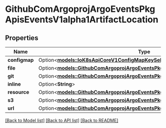 # GithubComArgoprojArgoEventsPkgApisEventsV1alpha1ArtifactLocation

## Properties

Name | Type | Description | Notes
------------ | ------------- | ------------- | -------------
**configmap** | Option<[**models::IoK8sApiCoreV1ConfigMapKeySelector**](io.k8s.api.core.v1.ConfigMapKeySelector.md)> |  | [optional]
**file** | Option<[**models::GithubComArgoprojArgoEventsPkgApisEventsV1alpha1FileArtifact**](github.com.argoproj.argo_events.pkg.apis.events.v1alpha1.FileArtifact.md)> |  | [optional]
**git** | Option<[**models::GithubComArgoprojArgoEventsPkgApisEventsV1alpha1GitArtifact**](github.com.argoproj.argo_events.pkg.apis.events.v1alpha1.GitArtifact.md)> |  | [optional]
**inline** | Option<**String**> |  | [optional]
**resource** | Option<[**models::GithubComArgoprojArgoEventsPkgApisEventsV1alpha1K8SResource**](github.com.argoproj.argo_events.pkg.apis.events.v1alpha1.K8SResource.md)> |  | [optional]
**s3** | Option<[**models::GithubComArgoprojArgoEventsPkgApisEventsV1alpha1S3Artifact**](github.com.argoproj.argo_events.pkg.apis.events.v1alpha1.S3Artifact.md)> |  | [optional]
**url** | Option<[**models::GithubComArgoprojArgoEventsPkgApisEventsV1alpha1UrlArtifact**](github.com.argoproj.argo_events.pkg.apis.events.v1alpha1.URLArtifact.md)> |  | [optional]

[[Back to Model list]](../README.md#documentation-for-models) [[Back to API list]](../README.md#documentation-for-api-endpoints) [[Back to README]](../README.md)



